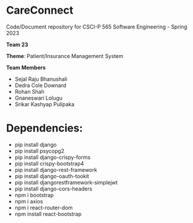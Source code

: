 # CareConnect

Code/Document repository for CSCI-P 565 Software Engineering - Spring 2023

**Team 23**

**Theme**: Patient/Insurance Management System

**Team Members**

* Sejal Raju Bhanushali
* Dedra Cole Downard
* Rohan Shah
* Gnaneswari Lolugu
* Srikar Kashyap Pulipaka


# Dependencies:
- pip install django
- pip install psycopg2
- pip install django-crispy-forms
- pip install crispy-bootstrap4
- pip install django-rest-framework
- pip install django-oauth-tookit
- pip install djangorestframework-simplejwt
- pip install django-cors-headers
- npm i bootstrap
- npm i axios
- npm i react-router-dom
- npm install react-bootstrap

